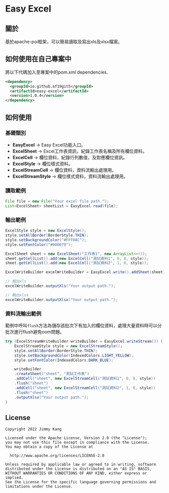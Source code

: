 # Easy Excel

## 關於

基於apache-poi框架，可以簡易讀取及寫出xls及xlsx檔案。

## 如何使用在自己專案中

將以下代碼加入至專案中的pom.xml dependencies.

```xml
<dependency>
  <groupId>io.github.af19git5</groupId>
  <artifactId>easy-excel</artifactId>
  <version>1.0.4</version>
</dependency>
```

## 如何使用

### 基礎類別

* **EasyExcel** -> Easy Excel功能入口。
* **ExcelSheet** -> Excel工作表資訊，紀錄工作表名稱及所有欄位資料。
* **ExcelCell** -> 欄位資料，紀錄行列數值，及對應欄位資訊。
* **ExcelStyle** -> 欄位樣式資料。
* **ExcelStreamCell** -> 欄位資料，資料流輸出處理用。
* **ExcelStreamStyle** -> 欄位樣式資料，資料流輸出處理用。

### 讀取範例

```java
File file = new File("Your excel file path.");
List<ExcelSheet> sheetList = EasyExcel.read(file);
```

### 輸出範例

```java
ExcelStyle style = new ExcelStyle();
style.setAllBorder(BorderStyle.THIN);
style.setBackgroundColor("#FFF0AC");
style.setFontColor("#000079");

ExcelSheet sheet = new ExcelSheet("工作表1", new ArrayList<>());
sheet.getCellList().add(new ExcelCell("測試資料1", 0, 0, style));
sheet.getCellList().add(new ExcelCell("測試資料2", 1, 0, style));

ExcelWriteBuilder excelWriteBuilder = EasyExcel.write().addSheet(sheet);

// 輸出xls
excelWriteBuilder.outputXls("Your output path.");

// 輸出xlsx
excelWriteBuilder.outputXlsx("Your output path.");
```

### 資料流輸出範例

範例中呼叫`flush`方法為儲存該批次下有加入的欄位資料，處理大量資料時可以分批次進行flush避免oom問題。
```java
try (ExcelStreamWriteBuilder writeBuilder = EasyExcel.writeStream()) {
    ExcelStreamStyle style = new ExcelStreamStyle();
    style.setAllBorder(BorderStyle.THIN);
    style.setBackgroundColor(IndexedColors.LIGHT_YELLOW);
    style.setFontColor(IndexedColors.DARK_BLUE);

    writeBuilder
    .createSheet("sheet", "測試工作表")
    .addCell("sheet", new ExcelStreamCell("測試資料1", 0, 0, style))
    .flush("sheet")
    .addCell("sheet", new ExcelStreamCell("測試資料2", 1, 0, style))
    .flush("sheet")
    .outputXlsx("Your output path.");
}
```

## License

```
Copyright 2022 Jimmy Kang

Licensed under the Apache License, Version 2.0 (the "License");
you may not use this file except in compliance with the License.
You may obtain a copy of the License at

  http://www.apache.org/licenses/LICENSE-2.0

Unless required by applicable law or agreed to in writing, software
distributed under the License is distributed on an "AS IS" BASIS,
WITHOUT WARRANTIES OR CONDITIONS OF ANY KIND, either express or implied.
See the License for the specific language governing permissions and
limitations under the License.
```
